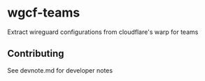 # wgcf-teams

Extract wireguard configurations from cloudflare's warp for teams

## Contributing

See devnote.md for developer notes
